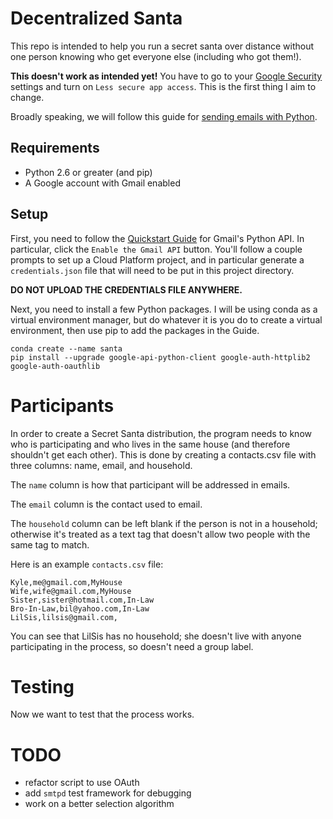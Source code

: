 # Decentralized Santa

This repo is intended to help you run a secret santa over distance without
one person knowing who get everyone else (including who got them!).

**This doesn't work as intended yet!** You have to go to your [Google Security]
settings and turn on `Less secure app access`.  This is the first thing I aim
to change.

Broadly speaking, we will follow this guide for [sending emails with Python].

## Requirements

 - Python 2.6 or greater (and pip)
 - A Google account with Gmail enabled

## Setup

First, you need to follow the [Quickstart Guide] for Gmail's Python API. In
particular, click the `Enable the Gmail API` button.  You'll follow a couple
prompts to set up a Cloud Platform project, and in particular generate a
`credentials.json` file that will need to be put in this project directory.

**DO NOT UPLOAD THE CREDENTIALS FILE ANYWHERE.**

Next, you need to install a few Python packages.  I will be using conda
as a virtual environment manager, but do whatever it is you do to create a
virtual environment, then use pip to add the packages in the Guide.

    conda create --name santa
    pip install --upgrade google-api-python-client google-auth-httplib2 google-auth-oauthlib

# Participants

In order to create a Secret Santa distribution, the program needs to know who
is participating and who lives in the same house (and therefore shouldn't get
each other).  This is done by creating a contacts.csv file with three columns:
name, email, and household.

The `name` column is how that participant will be addressed in emails.

The `email` column is the contact used to email.

The `household` column can be left blank if the person is not in a household;
otherwise it's treated as a text tag that doesn't allow two people with the
same tag to match.

Here is an example `contacts.csv` file:

    Kyle,me@gmail.com,MyHouse
    Wife,wife@gmail.com,MyHouse
    Sister,sister@hotmail.com,In-Law
    Bro-In-Law,bil@yahoo.com,In-Law
    LilSis,lilsis@gmail.com,

You can see that LilSis has no household; she doesn't live with anyone
participating in the process, so doesn't need a group label.

# Testing

Now we want to test that the process works.

# TODO

 - refactor script to use OAuth
 - add `smtpd` test framework for debugging
 - work on a better selection algorithm

[Google Security]: https://myaccount.google.com/u/1/security
[sending emails with Python]: https://realpython.com/python-send-email/
[Quickstart Guide]: https://developers.google.com/gmail/api/quickstart/python
